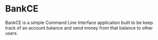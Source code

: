 # BankCE

BankCE is a simple Command Line Interface application built to be keep track of an account balance and send money from
that balance to other users. <br/>



